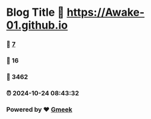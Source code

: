 # Blog Title :link: https://Awake-01.github.io 
### :page_facing_up: [7](https://Awake-01.github.io/tag.html) 
### :speech_balloon: 16 
### :hibiscus: 3462 
### :alarm_clock: 2024-10-24 08:43:32 
### Powered by :heart: [Gmeek](https://github.com/Meekdai/Gmeek)
